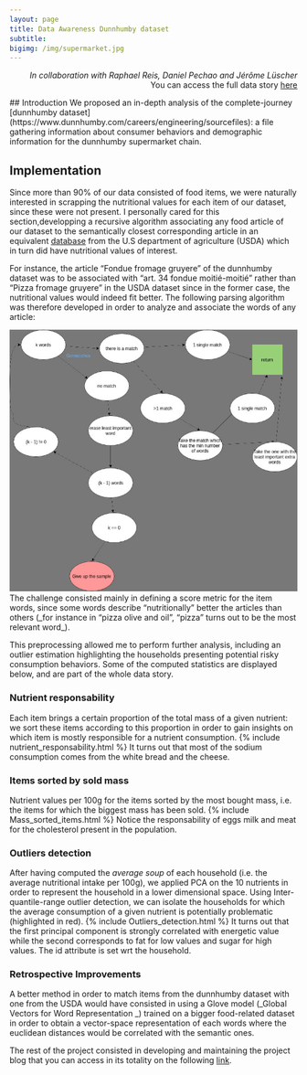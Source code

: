 ```yaml
---
layout: page
title: Data Awareness Dunnhumby dataset
subtitle: 
bigimg: /img/supermarket.jpg
---
```

<p align="right">
<i>In collaboration with Raphael Reis, Daniel Pechao and Jérôme Lüscher</i><br>You can access the full data story <a href="https://raphaelreis.github.io/ADA_project/#/"> here </a><br></p>
## Introduction
We proposed an in-depth analysis of the complete-journey [dunnhumby dataset](https://www.dunnhumby.com/careers/engineering/sourcefiles): a file gathering information about consumer behaviors and demographic information for the dunnhumby supermarket chain. <br>

## Implementation
Since more than 90% of our data consisted of food items, we were naturally interested in scrapping the nutritional values for each item of our dataset, since these were not present. I personally cared for this section,developping a recursive algorithm associating any food article of our dataset to the semantically closest corresponding article in an equivalent <a href="https://fdc.nal.usda.gov/">database</a> from the U.S department of agriculture (USDA) which in turn did have nutritional values of interest. <br>

For instance, the article “Fondue fromage gruyere” of the dunnhumby dataset was to be associated with “art. 34 fondue moitié-moitié” rather than “Pizza fromage gruyere” in the USDA dataset since in the former case, the nutritional values would indeed fit better.
The following parsing algorithm was therefore developed in order to analyze and associate the words of any article:

<img src= "/img/rec_algo.jpg">
The challenge consisted mainly in defining a score metric for the item words, since some words describe “nutritionally” better the articles  than others (_for instance in “pizza olive and oil”, “pizza” turns out to be the most relevant word_). <br>


This preprocessing allowed me to perform further analysis, including an outlier estimation highlighting the households presenting potential risky consumption behaviors. Some of the computed statistics are displayed below, and are part of the whole data story.

### Nutrient responsability
Each item brings a certain proportion of the total mass of a given nutrient: we sort these items according to this proportion in order to gain insights on which item is mostly responsible for a nutrient consumption.
{% include nutrient_responsability.html %}
It turns out that most of the sodium consumption comes from the white bread and the cheese.

### Items sorted by sold mass
Nutrient values per 100g for the items sorted by the most bought mass, i.e. the items for which the biggest mass has been sold.
{% include Mass_sorted_items.html %}
Notice the responsability of eggs milk and meat for the cholesterol present in the population.

### Outliers detection
After having computed the _average soup_ of each household (i.e. the average nutritional intake per 100g), we applied PCA on the 10 nutrients in order to represent the household in a lower dimensional space. Using Inter-quantile-range outlier detection, we can isolate the households for which the average consumption of a given nutrient is potentially problematic (highlighted in red).
{% include Outliers_detection.html %}
It turns out that the first principal component is strongly correlated with energetic value while the second corresponds to fat for low values and sugar for high values. The id attribute is set wrt the household.

### Retrospective Improvements
A better method in order to match items from the dunnhumby dataset with one from the USDA would have consisted in using a Glove model (_Global Vectors for Word Representation _) trained on a bigger food-related dataset in order to obtain a vector-space representation of each words where the euclidean distances would be correlated with the semantic ones.

The rest of the project consisted in developing and maintaining the project blog that you can access in its totality on the following <a href="https://raphaelreis.github.io/ADA_project/#/"> link</a>.
